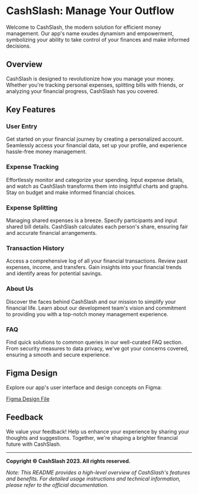 # CashSlash: Manage Your Outflow


Welcome to CashSlash, the modern solution for efficient money management. Our app's name exudes dynamism and empowerment, symbolizing your ability to take control of your finances and make informed decisions.

## Overview

CashSlash is designed to revolutionize how you manage your money. Whether you're tracking personal expenses, splitting bills with friends, or analyzing your financial progress, CashSlash has you covered.

## Key Features

### User Entry

Get started on your financial journey by creating a personalized account. Seamlessly access your financial data, set up your profile, and experience hassle-free money management.

### Expense Tracking

Effortlessly monitor and categorize your spending. Input expense details, and watch as CashSlash transforms them into insightful charts and graphs. Stay on budget and make informed financial choices.

### Expense Splitting

Managing shared expenses is a breeze. Specify participants and input shared bill details. CashSlash calculates each person's share, ensuring fair and accurate financial arrangements.

### Transaction History

Access a comprehensive log of all your financial transactions. Review past expenses, income, and transfers. Gain insights into your financial trends and identify areas for potential savings.

### About Us

Discover the faces behind CashSlash and our mission to simplify your financial life. Learn about our development team's vision and commitment to providing you with a top-notch money management experience.

### FAQ

Find quick solutions to common queries in our well-curated FAQ section. From security measures to data privacy, we've got your concerns covered, ensuring a smooth and secure experience.

## Figma Design

Explore our app's user interface and design concepts on Figma:

[Figma Design File](https://www.figma.com/file/TWf0CMbzbTwFCOwt8ZVo0I/CashSlash-android-App?type=design&node-id=0%3A1&mode=design&t=ugrbXrlOFwIE0qB6-1)



## Feedback

We value your feedback! Help us enhance your experience by sharing your thoughts and suggestions. Together, we're shaping a brighter financial future with CashSlash.

---
**Copyright © CashSlash 2023. All rights reserved.**

*Note: This README provides a high-level overview of CashSlash's features and benefits. For detailed usage instructions and technical information, please refer to the official documentation.*
